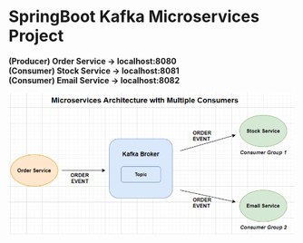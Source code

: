 # SpringBoot Kafka Microservices Project

**(Producer) Order Service -> localhost:8080** <br>
**(Consumer) Stock Service -> localhost:8081** <br>
**(Consumer) Email Service -> localhost:8082** <br>

<img src="UML_Microservices.PNG">
